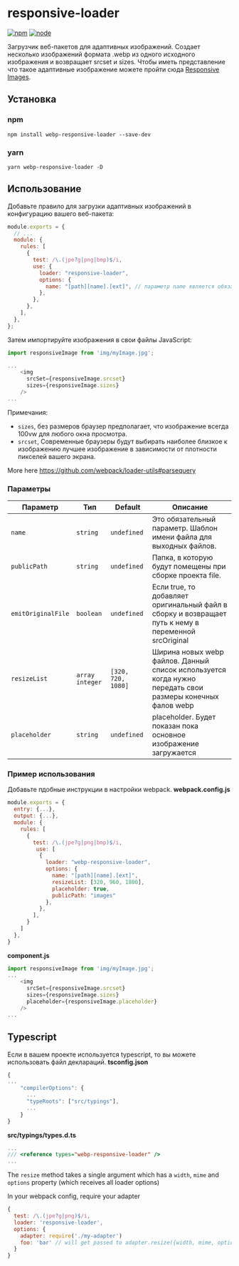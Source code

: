 # responsive-loader

[![npm][npm]][npm-url]
[![node][node]][node-url]

Загрузчик веб-пакетов для адаптивных изображений. Создает несколько изображений формата .webp из одного исходного изображения и возвращает srcset и sizes. Чтобы иметь представление что такое адаптивные изображение можете пройти сюда [Responsive Images](https://developer.mozilla.org/en-US/docs/Learn/HTML/Multimedia_and_embedding/Responsive_images).


## Установка

### npm

```
npm install webp-responsive-loader --save-dev
```

### yarn

```
yarn webp-responsive-loader -D
```

## Использование

Добавьте правило для загрузки адаптивных изображений в конфигурацию вашего веб-пакета:

```js
module.exports = {
  // ...
  module: {
    rules: [
      {
        test: /\.(jpe?g|png|bmp)$/i,
        use: {
          loader: "responsive-loader",
          options: {
            name: "[path][name].[ext]", // параметр name является обязательным для работы лоадера
          },
        },
      },
    ],
  },
};
```

Затем импортируйте изображения в свои файлы JavaScript:

```js
import responsiveImage from 'img/myImage.jpg';

...
    <img
      srcSet={responsiveImage.srcset}
      sizes={responsiveImage.sizes}
    />
...
```

Примечания:

- `sizes`, без размеров браузер предполагает, что изображение всегда 100vw для любого окна просмотра.
- `srcset`, Современные браузеры будут выбирать наиболее близкое к изображению лучшее изображение в зависимости от плотности пикселей вашего экрана.




More here https://github.com/webpack/loader-utils#parsequery

### Параметры

| Параметр                      | Тип                 | Default                | Описание                                                                                                                                                                                                                                                                           |
| --------------------------- | -------------------- | ---------------------- | ------------------------------------------------------------------------------------------------------------------------------------------------------------------------------------------------------------------------------------------------------------------------------------- |
| `name`                      | `string`             | `undefined`            | Это обязательный параметр. Шаблон имени файла для выходных файлов.                                                                                                                                                                                                                                       |
| `publicPath`                | `string`             | `undefined`            | Папка, в которую будут помещены при сборке проекта file.                                                                                                                                                                                                                                         |
| `emitOriginalFile`          | `boolean`             | `undefined`           | Если true, то добавляет оригинальный файл в сборку и возвращает путь к нему в переменной srcOriginal                                                                                                                   |
| `resizeList`                | `array integer`  | `[320, 720, 1080]`    | Ширина новых webp файлов. Данный список используется когда нужно передать свои размеры конечных фалов webp                                 |
| `placeholder`               | `string`            | `undefined`        | placeholder. Будет показан пока основное изображение загружается                                                                                                                                 |

### Пример использования

Добавьте пдобные инструкции в настройки webpack.
**webpack.config.js**
```js
module.exports = {
  entry: {...},
  output: {...},
  module: {
    rules: [
      {
        test: /\.(jpe?g|png|bmp)$/i,
         use: [
          {
            loader: "webp-responsive-loader",
            options: {
              name: "[path][name].[ext]",
              resizeList: [320, 960, 1800],
              placeholder: true,
              publicPath: "images"
            },
          },
        ],
      }
    ]
  },
}
```

**component.js**
```js
import responsiveImage from 'img/myImage.jpg';
...
    <img
      srcSet={responsiveImage.srcset}
      sizes={responsiveImage.sizes}
      placeholder={responsiveImage.placeholder}
    />
...
```


## Typescript

Если в вашем проекте используется typescript, то вы можете использовать файл деклараций.
**tsconfig.json**
```js
{
...
    "compilerOptions": {
      ...
      "typeRoots": ["src/typings"],
      ...
    }
}
```
**src/typings/types.d.ts**
```js
...
/// <reference types="webp-responsive-loader" />
...
```

The `resize` method takes a single argument which has a `width`, `mime` and `options` property (which receives all loader options)

In your webpack config, require your adapter

```js
{
  test: /\.(jpe?g|png)$/i,
  loader: 'responsive-loader',
  options: {
    adapter: require('./my-adapter')
    foo: 'bar' // will get passed to adapter.resize({width, mime, options: {foo: 'bar}})
  }
}
```


[npm]: https://img.shields.io/npm/v/webp-responsive-loader.svg
[npm-url]: https://npmjs.com/package/webp-responsive-loader
[node]: https://img.shields.io/node/v/webp-responsive-loader.svg
[node-url]: https://nodejs.org